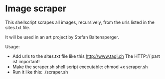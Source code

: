 # Image scraper

This shellscript scrapes all images, recursively, from the urls listed
in the sites.txt file.

It will be used in an art project by Stefan Baltensperger.

Usage:
  - Add urls to the sites.txt file like this
      http://www.tagi.ch
    The HTTP:// part ist important!
  - Make the scraper.sh shell script executable:
      chmod +x scraper.sh
  - Run it like this:
      ./scraper.sh
